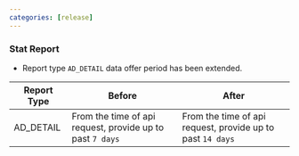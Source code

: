 ```yaml
---
categories: [release]
---
```


### Stat Report
* Report type `AD_DETAIL` data offer period has been extended.

Report Type|Before| After
---------------------|---------------------|---------------
AD_DETAIL|From the time of api request, provide up to past `7 days` | From the time of api request, provide up to past `14 days`
